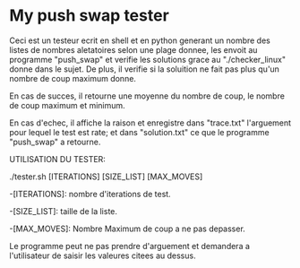 
# My push swap tester

Ceci est un testeur ecrit en shell et en python generant un nombre des listes de nombres aletatoires selon une plage donnee, les envoit au programme "push_swap" et verifie les solutions grace au "./checker_linux" donne dans le sujet. De plus, il verifie si la soluition ne fait pas plus qu'un nombre de coup maximum donne.

En cas de succes, il retourne une moyenne du nombre de coup, le nombre de coup maximum et minimum.

En cas d'echec, il affiche la raison et enregistre dans "trace.txt" l'arguement pour lequel le test est rate; et dans "solution.txt" ce que le programme "push_swap" a retourne.



UTILISATION DU TESTER:

./tester.sh [ITERATIONS] [SIZE_LIST] [MAX_MOVES]

-[ITERATIONS]: nombre d'iterations de test.

-[SIZE_LIST]: taille de la liste.

-[MAX_MOVES]: Nombre Maximum de coup a ne pas depasser.

Le programme peut ne pas prendre d'arguement et demandera a l'utilisateur de saisir les valeures citees au dessus.

